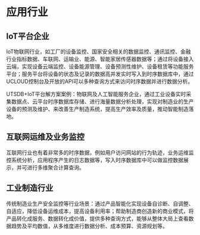 # 应用行业

## IoT平台企业

 IoT物联网行业，如工厂的设备监控、国家安全相关的数据监控、通讯监控、金融行业指标数据、车联网、运输业、能源、智能家居传感器数据等；通过将设备接入云端，实现设备云端监控、设备能源管理、设备预测性维护、设备租赁等功能服务平台；服务平台将设备的状态及记录的数据高并发实时写入到时序数据库中，通过UCLOUD控制台及开放的API可以多种查询方式来访问时序数据并进行数据分析。

UTSDB+IoT平台解方案案例：物联网及人工智能服务企业，通过工业设备实时采集数据点、云平台时序数据库存储、进行海量数据分析处理，实现对制造业的生产设备的预测及维护、来改善生产制造系统，提高生产效率及质量，推动智能制造落地。

## 互联网运维及业务监控

互联网行业也有着非常多的时序数据，例如用户访问网站的行为轨迹，业务运维监控系统分析，应用程序产生的日志数据等，写入时序数据库中可以做监控数据展示，并可进行多维聚合计算查询。

## 工业制造行业

 传统制造业生产安全监控等行业场景：通过产品智能化实现设备自诊断、自调整、自适应，降低设备运维成本，提高设备利用率；帮助制造商创造新的商业模式，将产品转化成服务、数据转化成价值，提供多种查询方式，能够从整体大局上查看数据趋势及平均数值，从多维度进行数据分析、成本预算、资源规划等。

